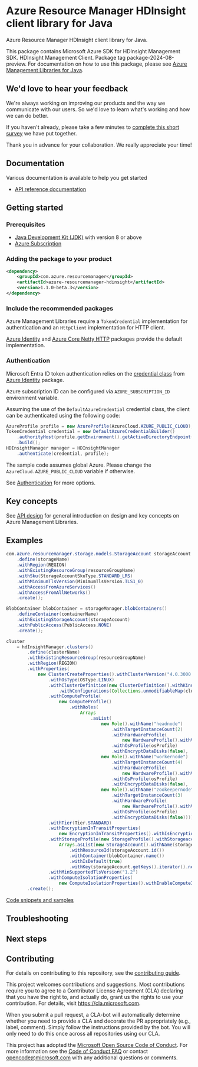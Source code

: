 # Azure Resource Manager HDInsight client library for Java

Azure Resource Manager HDInsight client library for Java.

This package contains Microsoft Azure SDK for HDInsight Management SDK. HDInsight Management Client. Package tag package-2024-08-preview. For documentation on how to use this package, please see [Azure Management Libraries for Java](https://aka.ms/azsdk/java/mgmt).

## We'd love to hear your feedback

We're always working on improving our products and the way we communicate with our users. So we'd love to learn what's working and how we can do better.

If you haven't already, please take a few minutes to [complete this short survey][survey] we have put together.

Thank you in advance for your collaboration. We really appreciate your time!

## Documentation

Various documentation is available to help you get started

- [API reference documentation][docs]

## Getting started

### Prerequisites

- [Java Development Kit (JDK)][jdk] with version 8 or above
- [Azure Subscription][azure_subscription]

### Adding the package to your product

[//]: # ({x-version-update-start;com.azure.resourcemanager:azure-resourcemanager-hdinsight;current})
```xml
<dependency>
    <groupId>com.azure.resourcemanager</groupId>
    <artifactId>azure-resourcemanager-hdinsight</artifactId>
    <version>1.1.0-beta.3</version>
</dependency>
```
[//]: # ({x-version-update-end})

### Include the recommended packages

Azure Management Libraries require a `TokenCredential` implementation for authentication and an `HttpClient` implementation for HTTP client.

[Azure Identity][azure_identity] and [Azure Core Netty HTTP][azure_core_http_netty] packages provide the default implementation.

### Authentication

Microsoft Entra ID token authentication relies on the [credential class][azure_identity_credentials] from [Azure Identity][azure_identity] package.

Azure subscription ID can be configured via `AZURE_SUBSCRIPTION_ID` environment variable.

Assuming the use of the `DefaultAzureCredential` credential class, the client can be authenticated using the following code:

```java
AzureProfile profile = new AzureProfile(AzureCloud.AZURE_PUBLIC_CLOUD);
TokenCredential credential = new DefaultAzureCredentialBuilder()
    .authorityHost(profile.getEnvironment().getActiveDirectoryEndpoint())
    .build();
HDInsightManager manager = HDInsightManager
    .authenticate(credential, profile);
```

The sample code assumes global Azure. Please change the `AzureCloud.AZURE_PUBLIC_CLOUD` variable if otherwise.

See [Authentication][authenticate] for more options.

## Key concepts

See [API design][design] for general introduction on design and key concepts on Azure Management Libraries.

## Examples

```java
com.azure.resourcemanager.storage.models.StorageAccount storageAccount = storageManager.storageAccounts()
    .define(storageName)
    .withRegion(REGION)
    .withExistingResourceGroup(resourceGroupName)
    .withSku(StorageAccountSkuType.STANDARD_LRS)
    .withMinimumTlsVersion(MinimumTlsVersion.TLS1_0)
    .withAccessFromAzureServices()
    .withAccessFromAllNetworks()
    .create();

BlobContainer blobContainer = storageManager.blobContainers()
    .defineContainer(containerName)
    .withExistingStorageAccount(storageAccount)
    .withPublicAccess(PublicAccess.NONE)
    .create();

cluster
    = hdInsightManager.clusters()
        .define(clusterName)
        .withExistingResourceGroup(resourceGroupName)
        .withRegion(REGION)
        .withProperties(
            new ClusterCreateProperties().withClusterVersion("4.0.3000.1")
                .withOsType(OSType.LINUX)
                .withClusterDefinition(new ClusterDefinition().withKind("SPARK")
                    .withConfigurations(Collections.unmodifiableMap(clusterDefinition)))
                .withComputeProfile(
                    new ComputeProfile()
                        .withRoles(
                            Arrays
                                .asList(
                                    new Role().withName("headnode")
                                        .withTargetInstanceCount(2)
                                        .withHardwareProfile(
                                            new HardwareProfile().withVmSize("standard_e8_v3"))
                                        .withOsProfile(osProfile)
                                        .withEncryptDataDisks(false),
                                    new Role().withName("workernode")
                                        .withTargetInstanceCount(4)
                                        .withHardwareProfile(
                                            new HardwareProfile().withVmSize("standard_e8_v3"))
                                        .withOsProfile(osProfile)
                                        .withEncryptDataDisks(false),
                                    new Role().withName("zookeepernode")
                                        .withTargetInstanceCount(3)
                                        .withHardwareProfile(
                                            new HardwareProfile().withVmSize("standard_a2_v2"))
                                        .withOsProfile(osProfile)
                                        .withEncryptDataDisks(false))))
                .withTier(Tier.STANDARD)
                .withEncryptionInTransitProperties(
                    new EncryptionInTransitProperties().withIsEncryptionInTransitEnabled(false))
                .withStorageProfile(new StorageProfile().withStorageaccounts(
                    Arrays.asList(new StorageAccount().withName(storageName + ".blob.core.windows.net")
                        .withResourceId(storageAccount.id())
                        .withContainer(blobContainer.name())
                        .withIsDefault(true)
                        .withKey(storageAccount.getKeys().iterator().next().value()))))
                .withMinSupportedTlsVersion("1.2")
                .withComputeIsolationProperties(
                    new ComputeIsolationProperties().withEnableComputeIsolation(false)))
        .create();
```
[Code snippets and samples](https://github.com/Azure/azure-sdk-for-java/blob/main/sdk/hdinsight/azure-resourcemanager-hdinsight/SAMPLE.md)


## Troubleshooting

## Next steps

## Contributing

For details on contributing to this repository, see the [contributing guide][cg].

This project welcomes contributions and suggestions. Most contributions require you to agree to a Contributor License Agreement (CLA) declaring that you have the right to, and actually do, grant us the rights to use your contribution. For details, visit <https://cla.microsoft.com>.

When you submit a pull request, a CLA-bot will automatically determine whether you need to provide a CLA and decorate the PR appropriately (e.g., label, comment). Simply follow the instructions provided by the bot. You will only need to do this once across all repositories using our CLA.

This project has adopted the [Microsoft Open Source Code of Conduct][coc]. For more information see the [Code of Conduct FAQ][coc_faq] or contact <opencode@microsoft.com> with any additional questions or comments.

<!-- LINKS -->
[survey]: https://microsoft.qualtrics.com/jfe/form/SV_ehN0lIk2FKEBkwd?Q_CHL=DOCS
[docs]: https://azure.github.io/azure-sdk-for-java/
[jdk]: https://learn.microsoft.com/azure/developer/java/fundamentals/
[azure_subscription]: https://azure.microsoft.com/free/
[azure_identity]: https://github.com/Azure/azure-sdk-for-java/blob/main/sdk/identity/azure-identity
[azure_identity_credentials]: https://github.com/Azure/azure-sdk-for-java/tree/main/sdk/identity/azure-identity#credentials
[azure_core_http_netty]: https://github.com/Azure/azure-sdk-for-java/blob/main/sdk/core/azure-core-http-netty
[authenticate]: https://github.com/Azure/azure-sdk-for-java/blob/main/sdk/resourcemanager/docs/AUTH.md
[design]: https://github.com/Azure/azure-sdk-for-java/blob/main/sdk/resourcemanager/docs/DESIGN.md
[cg]: https://github.com/Azure/azure-sdk-for-java/blob/main/CONTRIBUTING.md
[coc]: https://opensource.microsoft.com/codeofconduct/
[coc_faq]: https://opensource.microsoft.com/codeofconduct/faq/
